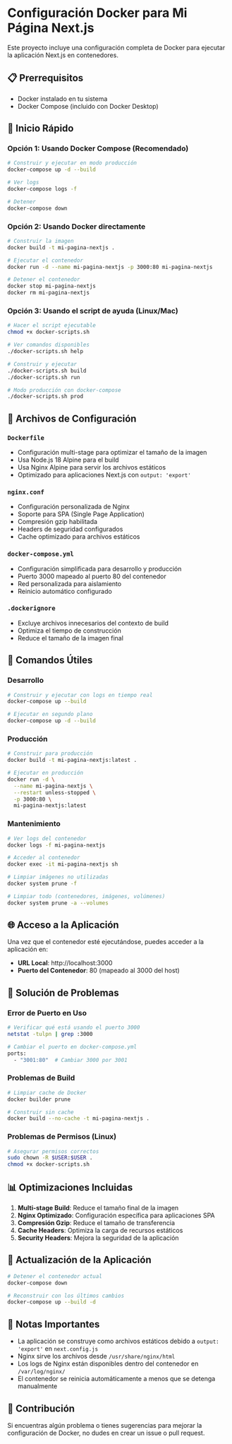 # Configuración Docker para Mi Página Next.js

Este proyecto incluye una configuración completa de Docker para ejecutar la aplicación Next.js en contenedores.

## 📋 Prerrequisitos

- Docker instalado en tu sistema
- Docker Compose (incluido con Docker Desktop)

## 🚀 Inicio Rápido

### Opción 1: Usando Docker Compose (Recomendado)

```bash
# Construir y ejecutar en modo producción
docker-compose up -d --build

# Ver logs
docker-compose logs -f

# Detener
docker-compose down
```

### Opción 2: Usando Docker directamente

```bash
# Construir la imagen
docker build -t mi-pagina-nextjs .

# Ejecutar el contenedor
docker run -d --name mi-pagina-nextjs -p 3000:80 mi-pagina-nextjs

# Detener el contenedor
docker stop mi-pagina-nextjs
docker rm mi-pagina-nextjs
```

### Opción 3: Usando el script de ayuda (Linux/Mac)

```bash
# Hacer el script ejecutable
chmod +x docker-scripts.sh

# Ver comandos disponibles
./docker-scripts.sh help

# Construir y ejecutar
./docker-scripts.sh build
./docker-scripts.sh run

# Modo producción con docker-compose
./docker-scripts.sh prod
```

## 📁 Archivos de Configuración

### `Dockerfile`
- Configuración multi-stage para optimizar el tamaño de la imagen
- Usa Node.js 18 Alpine para el build
- Usa Nginx Alpine para servir los archivos estáticos
- Optimizado para aplicaciones Next.js con `output: 'export'`

### `nginx.conf`
- Configuración personalizada de Nginx
- Soporte para SPA (Single Page Application)
- Compresión gzip habilitada
- Headers de seguridad configurados
- Cache optimizado para archivos estáticos

### `docker-compose.yml`
- Configuración simplificada para desarrollo y producción
- Puerto 3000 mapeado al puerto 80 del contenedor
- Red personalizada para aislamiento
- Reinicio automático configurado

### `.dockerignore`
- Excluye archivos innecesarios del contexto de build
- Optimiza el tiempo de construcción
- Reduce el tamaño de la imagen final

## 🔧 Comandos Útiles

### Desarrollo
```bash
# Construir y ejecutar con logs en tiempo real
docker-compose up --build

# Ejecutar en segundo plano
docker-compose up -d --build
```

### Producción
```bash
# Construir para producción
docker build -t mi-pagina-nextjs:latest .

# Ejecutar en producción
docker run -d \
  --name mi-pagina-nextjs \
  --restart unless-stopped \
  -p 3000:80 \
  mi-pagina-nextjs:latest
```

### Mantenimiento
```bash
# Ver logs del contenedor
docker logs -f mi-pagina-nextjs

# Acceder al contenedor
docker exec -it mi-pagina-nextjs sh

# Limpiar imágenes no utilizadas
docker system prune -f

# Limpiar todo (contenedores, imágenes, volúmenes)
docker system prune -a --volumes
```

## 🌐 Acceso a la Aplicación

Una vez que el contenedor esté ejecutándose, puedes acceder a la aplicación en:

- **URL Local**: http://localhost:3000
- **Puerto del Contenedor**: 80 (mapeado al 3000 del host)

## 🐛 Solución de Problemas

### Error de Puerto en Uso
```bash
# Verificar qué está usando el puerto 3000
netstat -tulpn | grep :3000

# Cambiar el puerto en docker-compose.yml
ports:
  - "3001:80"  # Cambiar 3000 por 3001
```

### Problemas de Build
```bash
# Limpiar cache de Docker
docker builder prune

# Construir sin cache
docker build --no-cache -t mi-pagina-nextjs .
```

### Problemas de Permisos (Linux)
```bash
# Asegurar permisos correctos
sudo chown -R $USER:$USER .
chmod +x docker-scripts.sh
```

## 📊 Optimizaciones Incluidas

1. **Multi-stage Build**: Reduce el tamaño final de la imagen
2. **Nginx Optimizado**: Configuración específica para aplicaciones SPA
3. **Compresión Gzip**: Reduce el tamaño de transferencia
4. **Cache Headers**: Optimiza la carga de recursos estáticos
5. **Security Headers**: Mejora la seguridad de la aplicación

## 🔄 Actualización de la Aplicación

```bash
# Detener el contenedor actual
docker-compose down

# Reconstruir con los últimos cambios
docker-compose up --build -d
```

## 📝 Notas Importantes

- La aplicación se construye como archivos estáticos debido a `output: 'export'` en `next.config.js`
- Nginx sirve los archivos desde `/usr/share/nginx/html`
- Los logs de Nginx están disponibles dentro del contenedor en `/var/log/nginx/`
- El contenedor se reinicia automáticamente a menos que se detenga manualmente

## 🤝 Contribución

Si encuentras algún problema o tienes sugerencias para mejorar la configuración de Docker, no dudes en crear un issue o pull request.